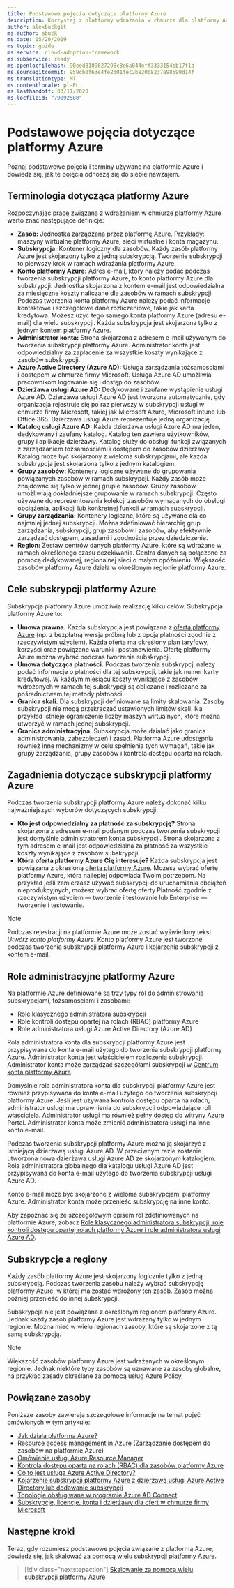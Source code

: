 ```yaml
---
title: Podstawowe pojęcia dotyczące platformy Azure
description: Korzystaj z platformy wdrażania w chmurze dla platformy Azure, aby poznać podstawowe koncepcje i terminy używane na platformie Azure oraz jak koncepcje odnoszą się do siebie.
author: alexbuckgit
ms.author: abuck
ms.date: 05/20/2019
ms.topic: guide
ms.service: cloud-adoption-framework
ms.subservice: ready
ms.openlocfilehash: 90eed8109627298c8e6a044eff3333154bb17f1d
ms.sourcegitcommit: 959cb0f63e4fe2d01fec2b820b8237e98599d14f
ms.translationtype: MT
ms.contentlocale: pl-PL
ms.lasthandoff: 03/11/2020
ms.locfileid: "79092580"
---
```

# <a name="azure-fundamental-concepts"></a>Podstawowe pojęcia dotyczące platformy Azure

Poznaj podstawowe pojęcia i terminy używane na platformie Azure i dowiedz się, jak te pojęcia odnoszą się do siebie nawzajem.

## <a name="azure-terminology"></a>Terminologia dotycząca platformy Azure

Rozpoczynając pracę związaną z wdrażaniem w chmurze platformy Azure warto znać następujące definicje:

- **Zasób:** Jednostka zarządzana przez platformę Azure. Przykłady: maszyny wirtualne platformy Azure, sieci wirtualne i konta magazynu.
- **Subskrypcja:** Kontener logiczny dla zasobów. Każdy zasób platformy Azure jest skojarzony tylko z jedną subskrypcją. Tworzenie subskrypcji to pierwszy krok w ramach wdrażania platformy Azure.
- **Konto platformy Azure:** Adres e-mail, który należy podać podczas tworzenia subskrypcji platformy Azure, to konto platformy Azure dla subskrypcji. Jednostka skojarzona z kontem e-mail jest odpowiedzialna za miesięczne koszty naliczane dla zasobów w ramach subskrypcji. Podczas tworzenia konta platformy Azure należy podać informacje kontaktowe i szczegółowe dane rozliczeniowe, takie jak karta kredytowa. Możesz użyć tego samego konta platformy Azure (adresu e-mail) dla wielu subskrypcji. Każda subskrypcja jest skojarzona tylko z jednym kontem platformy Azure.
- **Administrator konta:** Strona skojarzona z adresem e-mail używanym do tworzenia subskrypcji platformy Azure. Administrator konta jest odpowiedzialny za zapłacenie za wszystkie koszty wynikające z zasobów subskrypcji.
- **Azure Active Directory (Azure AD):** Usługa zarządzania tożsamościami i dostępem w chmurze firmy Microsoft. Usługa Azure AD umożliwia pracownikom logowanie się i dostęp do zasobów.
- **Dzierżawa usługi Azure AD:** Dedykowane i zaufane wystąpienie usługi Azure AD. Dzierżawa usługi Azure AD jest tworzona automatycznie, gdy organizacja rejestruje się po raz pierwszy w subskrypcji usługi w chmurze firmy Microsoft, takiej jak Microsoft Azure, Microsoft Intune lub Office 365. Dzierżawa usługi Azure reprezentuje jedną organizację.
- **Katalog usługi Azure AD:** Każda dzierżawa usługi Azure AD ma jeden, dedykowany i zaufany katalog. Katalog ten zawiera użytkowników, grupy i aplikacje dzierżawy. Katalog służy do obsługi funkcji związanych z zarządzaniem tożsamościami i dostępem do zasobów dzierżawy. Katalog może być skojarzony z wieloma subskrypcjami, ale każda subskrypcja jest skojarzona tylko z jednym katalogiem.
- **Grupy zasobów:** Kontenery logiczne używane do grupowania powiązanych zasobów w ramach subskrypcji. Każdy zasób może znajdować się tylko w jednej grupie zasobów. Grupy zasobów umożliwiają dokładniejsze grupowanie w ramach subskrypcji. Często używane do reprezentowania kolekcji zasobów wymaganych do obsługi obciążenia, aplikacji lub konkretnej funkcji w ramach subskrypcji.
- **Grupy zarządzania:** Kontenery logiczne, które są używane dla co najmniej jednej subskrypcji. Można zdefiniować hierarchię grup zarządzania, subskrypcji, grup zasobów i zasobów, aby efektywnie zarządzać dostępem, zasadami i zgodnością przez dziedziczenie.
- **Region:** Zestaw centrów danych platformy Azure, które są wdrażane w ramach określonego czasu oczekiwania. Centra danych są połączone za pomocą dedykowanej, regionalnej sieci o małym opóźnieniu. Większość zasobów platformy Azure działa w określonym regionie platformy Azure.

## <a name="azure-subscription-purposes"></a>Cele subskrypcji platformy Azure

Subskrypcja platformy Azure umożliwia realizację kilku celów. Subskrypcja platformy Azure to:

- **Umowa prawna.** Każda subskrypcja jest powiązana z [ofertą platformy Azure](https://azure.microsoft.com/support/legal/offer-details) (np. z bezpłatną wersją próbną lub z opcją płatności zgodnie z rzeczywistym użyciem). Każda oferta ma określony plan taryfowy, korzyści oraz powiązane warunki i postanowienia. Ofertę platformy Azure można wybrać podczas tworzenia subskrypcji.
- **Umowa dotycząca płatności.** Podczas tworzenia subskrypcji należy podać informacje o płatności dla tej subskrypcji, takie jak numer karty kredytowej. W każdym miesiącu koszty wynikające z zasobów wdrożonych w ramach tej subskrypcji są obliczane i rozliczane za pośrednictwem tej metody płatności.
- **Granica skali.** Dla subskrypcji definiowane są limity skalowania. Zasoby subskrypcji nie mogą przekraczać ustawionych limitów skali. Na przykład istnieje ograniczenie liczby maszyn wirtualnych, które można utworzyć w ramach jednej subskrypcji.
- **Granica administracyjna.** Subskrypcja może działać jako granica administrowania, zabezpieczeń i zasad. Platforma Azure udostępnia również inne mechanizmy w celu spełnienia tych wymagań, takie jak grupy zarządzania, grupy zasobów i kontrola dostępu oparta na rolach.

## <a name="azure-subscription-considerations"></a>Zagadnienia dotyczące subskrypcji platformy Azure

Podczas tworzenia subskrypcji platformy Azure należy dokonać kilku najważniejszych wyborów dotyczących subskrypcji:

- **Kto jest odpowiedzialny za płatność za subskrypcję?** Strona skojarzona z adresem e-mail podanym podczas tworzenia subskrypcji jest domyślnie administratorem konta subskrypcji. Strona skojarzona z tym adresem e-mail jest odpowiedzialna za płatność za wszystkie koszty wynikające z zasobów subskrypcji.
- **Która oferta platformy Azure Cię interesuje?** Każda subskrypcja jest powiązana z określoną [ofertą platformy Azure](https://azure.microsoft.com/support/legal/offer-details). Możesz wybrać ofertę platformy Azure, która najlepiej odpowiada Twoim potrzebom. Na przykład jeśli zamierzasz używać subskrypcji do uruchamiania obciążeń nieprodukcyjnych, możesz wybrać ofertę oferty Płatność zgodnie z rzeczywistym użyciem — tworzenie i testowanie lub Enterprise — tworzenie i testowanie.

> [!NOTE]
> Podczas rejestracji na platformie Azure może zostać wyświetlony tekst *Utwórz konto platformy Azure*. Konto platformy Azure jest tworzone podczas tworzenia subskrypcji platformy Azure i kojarzenia subskrypcji z kontem e-mail.

## <a name="azure-administrative-roles"></a>Role administracyjne platformy Azure

Na platformie Azure definiowane są trzy typy ról do administrowania subskrypcjami, tożsamościami i zasobami:

- Role klasycznego administratora subskrypcji
- Role kontroli dostępu opartej na rolach (RBAC) platformy Azure
- Role administratora usługi Azure Active Directory (Azure AD)

Rola administratora konta dla subskrypcji platformy Azure jest przypisywana do konta e-mail użytego do tworzenia subskrypcji platformy Azure. Administrator konta jest właścicielem rozliczenia subskrypcji. Administrator konta może zarządzać szczegółami subskrypcji w [Centrum konta platformy Azure](https://account.azure.com/Subscriptions).

Domyślnie rola administratora konta dla subskrypcji platformy Azure jest również przypisywana do konta e-mail użytego do tworzenia subskrypcji platformy Azure. Jeśli jest używana kontrola dostępu oparta na rolach, administrator usługi ma uprawnienia do subskrypcji odpowiadające roli właściciela. Administrator usługi ma również pełny dostęp do witryny Azure Portal. Administrator konta może zmienić administratora usługi na inne konto e-mail.

Podczas tworzenia subskrypcji platformy Azure można ją skojarzyć z istniejącą dzierżawą usługi Azure AD. W przeciwnym razie zostanie utworzona nowa dzierżawa usługi Azure AD ze skojarzonym katalogiem. Rola administratora globalnego dla katalogu usługi Azure AD jest przypisywana do konta e-mail użytego do tworzenia subskrypcji usługi Azure AD.

Konto e-mail może być skojarzone z wieloma subskrypcjami platformy Azure. Administrator konta może przenieść subskrypcję na inne konto.

Aby zapoznać się ze szczegółowym opisem ról zdefiniowanych na platformie Azure, zobacz [Role klasycznego administratora subskrypcji, role kontroli dostępu opartej rolach platformy Azure i role administratora usługi Azure AD](https://docs.microsoft.com/azure/role-based-access-control/rbac-and-directory-admin-roles).

## <a name="subscriptions-and-regions"></a>Subskrypcje a regiony

Każdy zasób platformy Azure jest skojarzony logicznie tylko z jedną subskrypcją. Podczas tworzenia zasobu należy wybrać subskrypcję platformy Azure, w której ma zostać wdrożony ten zasób. Zasób można później przenieść do innej subskrypcji.

Subskrypcja nie jest powiązana z określonym regionem platformy Azure. Jednak każdy zasób platformy Azure jest wdrażany tylko w jednym regionie. Można mieć w wielu regionach zasoby, które są skojarzone z tą samą subskrypcją.

> [!NOTE]
> Większość zasobów platformy Azure jest wdrażanych w określonym regionie. Jednak niektóre typy zasobów są uznawane za zasoby globalne, na przykład zasady określane za pomocą usług Azure Policy.

## <a name="related-resources"></a>Powiązane zasoby

Poniższe zasoby zawierają szczegółowe informacje na temat pojęć omówionych w tym artykule:

- [Jak działa platforma Azure?](../../getting-started/what-is-azure.md)
- [Resource access management in Azure](../../govern/resource-consistency/resource-access-management.md) (Zarządzanie dostępem do zasobów na platformie Azure)
- [Omówienie usługi Azure Resource Manager](https://docs.microsoft.com/azure/azure-resource-manager/resource-group-overview)
- [Kontrola dostępu oparta na rolach (RBAC) dla zasobów platformy Azure](https://docs.microsoft.com/azure/role-based-access-control/overview)
- [Co to jest usługa Azure Active Directory?](https://docs.microsoft.com/azure/active-directory/fundamentals/active-directory-whatis)
- [Kojarzenie subskrypcji platformy Azure z dzierżawą usługi Azure Active Directory lub dodawanie subskrypcji](https://docs.microsoft.com/azure/active-directory/fundamentals/active-directory-how-subscriptions-associated-directory)
- [Topologie obsługiwane w programie Azure AD Connect](https://docs.microsoft.com/azure/active-directory/hybrid/plan-connect-topologies)
- [Subskrypcje, licencje, konta i dzierżawy dla ofert w chmurze firmy Microsoft](https://docs.microsoft.com/office365/enterprise/subscriptions-licenses-accounts-and-tenants-for-microsoft-cloud-offerings)

## <a name="next-steps"></a>Następne kroki

Teraz, gdy rozumiesz podstawowe pojęcia związane z platformą Azure, dowiedz się, jak [skalować za pomocą wielu subskrypcji platformy Azure](../azure-best-practices/scaling-subscriptions.md).

> [!div class="nextstepaction"]
> [Skalowanie za pomocą wielu subskrypcji platformy Azure](../azure-best-practices/scaling-subscriptions.md)
